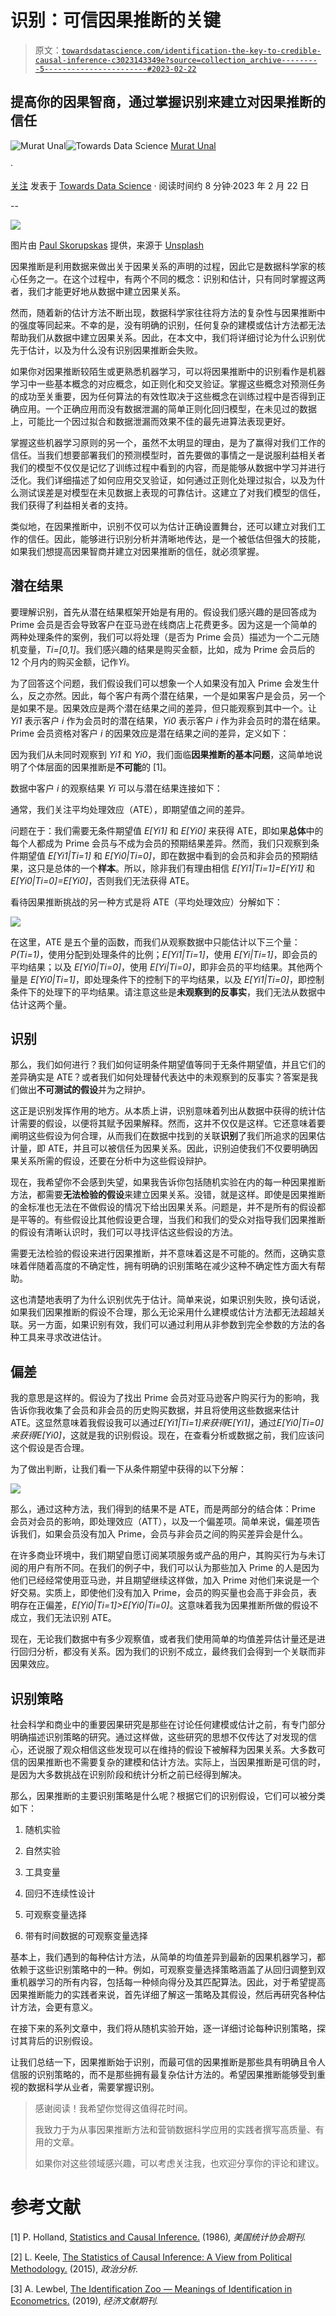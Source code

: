 # 识别：可信因果推断的关键

> 原文：[`towardsdatascience.com/identification-the-key-to-credible-causal-inference-c3023143349e?source=collection_archive---------5-----------------------#2023-02-22`](https://towardsdatascience.com/identification-the-key-to-credible-causal-inference-c3023143349e?source=collection_archive---------5-----------------------#2023-02-22)

## 提高你的因果智商，通过掌握识别来建立对因果推断的信任

[](https://medium.com/@murat.unal?source=post_page-----c3023143349e--------------------------------)![Murat Unal](https://medium.com/@murat.unal?source=post_page-----c3023143349e--------------------------------)[](https://towardsdatascience.com/?source=post_page-----c3023143349e--------------------------------)![Towards Data Science](https://towardsdatascience.com/?source=post_page-----c3023143349e--------------------------------) [Murat Unal](https://medium.com/@murat.unal?source=post_page-----c3023143349e--------------------------------)

·

[关注](https://medium.com/m/signin?actionUrl=https%3A%2F%2Fmedium.com%2F_%2Fsubscribe%2Fuser%2F15a64c9fc55d&operation=register&redirect=https%3A%2F%2Ftowardsdatascience.com%2Fidentification-the-key-to-credible-causal-inference-c3023143349e&user=Murat+Unal&userId=15a64c9fc55d&source=post_page-15a64c9fc55d----c3023143349e---------------------post_header-----------) 发表于 [Towards Data Science](https://towardsdatascience.com/?source=post_page-----c3023143349e--------------------------------) · 阅读时间约 8 分钟·2023 年 2 月 22 日[](https://medium.com/m/signin?actionUrl=https%3A%2F%2Fmedium.com%2F_%2Fvote%2Ftowards-data-science%2Fc3023143349e&operation=register&redirect=https%3A%2F%2Ftowardsdatascience.com%2Fidentification-the-key-to-credible-causal-inference-c3023143349e&user=Murat+Unal&userId=15a64c9fc55d&source=-----c3023143349e---------------------clap_footer-----------)

--

[](https://medium.com/m/signin?actionUrl=https%3A%2F%2Fmedium.com%2F_%2Fbookmark%2Fp%2Fc3023143349e&operation=register&redirect=https%3A%2F%2Ftowardsdatascience.com%2Fidentification-the-key-to-credible-causal-inference-c3023143349e&source=-----c3023143349e---------------------bookmark_footer-----------)![](img/a11824c6853cbc713984143488ab3d6b.png)

图片由 [Paul Skorupskas](https://unsplash.com/@pawelskor?utm_source=medium&utm_medium=referral) 提供，来源于 [Unsplash](https://unsplash.com/?utm_source=medium&utm_medium=referral)

因果推断是利用数据来做出关于因果关系的声明的过程，因此它是数据科学家的核心任务之一。在这个过程中，有两个不同的概念：识别和估计，只有同时掌握这两者，我们才能更好地从数据中建立因果关系。

然而，随着新的估计方法不断出现，数据科学家往往将方法的复杂性与因果推断中的强度等同起来。不幸的是，没有明确的识别，任何复杂的建模或估计方法都无法帮助我们从数据中建立因果关系。因此，在本文中，我们将详细讨论为什么识别优先于估计，以及为什么没有识别因果推断会失败。

如果你对因果推断较陌生或更熟悉机器学习，可以将因果推断中的识别看作是机器学习中一些基本概念的对应概念，如正则化和交叉验证。掌握这些概念对预测任务的成功至关重要，因为任何算法的有效性取决于这些概念在训练过程中是否得到正确应用。一个正确应用而没有数据泄漏的简单正则化回归模型，在未见过的数据上，可能比一个因过拟合和数据泄漏而效果不佳的最先进算法表现更好。

掌握这些机器学习原则的另一个，虽然不太明显的理由，是为了赢得对我们工作的信任。当我们想要部署我们的预测模型时，首先要做的事情之一是说服利益相关者我们的模型不仅仅是记忆了训练过程中看到的内容，而是能够从数据中学习并进行泛化。我们详细描述了如何应用交叉验证，如何通过正则化处理过拟合，以及为什么测试误差是对模型在未见数据上表现的可靠估计。这建立了对我们模型的信任，我们获得了利益相关者的支持。

类似地，在因果推断中，识别不仅可以为估计正确设置舞台，还可以建立对我们工作的信任。因此，能够进行识别分析并清晰地传达，是一个被低估但强大的技能，如果我们想提高因果智商并建立对因果推断的信任，就必须掌握。

## 潜在结果

要理解识别，首先从潜在结果框架开始是有用的。假设我们感兴趣的是回答成为 Prime 会员是否会导致客户在亚马逊在线商店上花费更多。因为这是一个简单的两种处理条件的案例，我们可以将处理（是否为 Prime 会员）描述为一个二元随机变量，*Ti=[0,1]*。我们感兴趣的结果是购买金额，比如，成为 Prime 会员后的 12 个月内的购买金额，记作*Yi*。

为了回答这个问题，我们假设我们可以想象一个人如果没有加入 Prime 会发生什么，反之亦然。因此，每个客户有两个潜在结果，一个是如果客户是会员，另一个是如果不是。因果效应是两个潜在结果之间的差异，但只能观察到其中一个。让 *Yi1* 表示客户 *i* 作为会员时的潜在结果，*Yi0* 表示客户 *i* 作为非会员时的潜在结果。Prime 会员资格对客户 *i* 的因果效应是潜在结果之间的差异，定义如下：

因为我们从未同时观察到 *Yi1* 和 *Yi0*，我们面临**因果推断的基本问题**，这简单地说明了个体层面的因果推断是**不可能**的 [1]。

数据中客户 *i* 的观察结果 *Yi* 可以与潜在结果连接如下：

通常，我们关注平均处理效应（ATE），即期望值之间的差异。

问题在于：我们需要无条件期望值 *E[Yi1]* 和 *E[Yi0]* 来获得 ATE，即如果**总体**中的每个人都成为 Prime 会员与不成为会员的预期结果差异。然而，我们只观察到条件期望值 *E[Yi1|Ti=1]* 和 *E[Yi0|Ti=0]*，即在数据中看到的会员和非会员的预期结果，这只是总体的一个**样本**。所以，除非我们有理由相信 *E[Yi1|Ti=1]=E[Yi1]* 和 *E[Yi0|Ti=0]=E[Yi0]*，否则我们无法获得 ATE。

看待因果推断挑战的另一种方式是将 ATE（平均处理效应）分解如下：

![](img/fa48dec9e78b135e988ecac191f513d6.png)

在这里，ATE 是五个量的函数，而我们从观察数据中只能估计以下三个量：*P(Ti=1)*，使用分配到处理条件的比例；*E[Yi1|Ti=1]*，使用 *E[Yi|Ti=1]*，即会员的平均结果；以及 *E[Yi0|Ti=0]*，使用 *E[Yi|Ti=0]*，即非会员的平均结果。其他两个量是 *E[Yi0|Ti=1]*，即处理条件下的控制下的平均结果，以及 *E[Yi1|Ti=0]*，即控制条件下的处理下的平均结果。请注意这些是**未观察到的反事实**，我们无法从数据中估计这两个量。

## 识别

那么，我们如何进行？我们如何证明条件期望值等同于无条件期望值，并且它们的差异确实是 ATE？或者我们如何处理替代表达中的未观察到的反事实？答案是我们做出**不可测试的假设**并为之辩护。

这正是识别发挥作用的地方。从本质上讲，识别意味着列出从数据中获得的统计估计需要的假设，以便将其赋予因果解释。然而，这并不仅仅是这样。它还意味着要阐明这些假设为何合理，从而我们在数据中找到的关联**识别**了我们所追求的因果估计量，即 ATE，并且可以被信任为因果关系。因此，识别迫使我们不仅要明确因果关系所需的假设，还要在分析中为这些假设辩护。

现在，我希望你不会感到失望，如果我告诉你包括随机实验在内的每一种因果推断方法，都需要**无法检验的假设**来建立因果关系。没错，就是这样。即使是因果推断的金标准也无法在不做假设的情况下给出因果关系。问题是，并不是所有的假设都是平等的。有些假设比其他假设更合理，当我们和我们的受众对指导我们因果推断的假设有清晰认识时，我们可以寻找评估这些假设的方法。

需要无法检验的假设来进行因果推断，并不意味着这是不可能的。然而，这确实意味着伴随着高度的不确定性，拥有明确的识别策略在减少这种不确定性方面大有帮助。

这也清楚地表明了为什么识别优先于估计。简单来说，如果识别失败，换句话说，如果我们因果推断的假设不合理，那么无论采用什么建模或估计方法都无法超越关联。另一方面，如果识别有效，我们可以通过利用从非参数到完全参数的方法的各种工具来寻求改进估计。

## 偏差

我的意思是这样的。假设为了找出 Prime 会员对亚马逊客户购买行为的影响，我告诉你我收集了会员和非会员的历史购买数据，并且将使用这些数据来估计 ATE。这显然意味着我假设我可以通过*E[Yi1|Ti=1]*来获得*E[Yi1]*，通过*E[Yi0|Ti=0]*来获得*E[Yi0]*，这就是我的识别假设。现在，在查看分析或数据之前，我们应该问这个假设是否合理。

为了做出判断，让我们看一下从条件期望中获得的以下分解：

![](img/0eaf986824d3d5bdb5274c943cfecef1.png)

那么，通过这种方法，我们得到的结果不是 ATE，而是两部分的结合体：Prime 会员对会员的影响，即处理效应（ATT），以及一个偏差项。简单来说，偏差项告诉我们，如果会员没有加入 Prime，会员与非会员之间的购买差异会是什么。

在许多商业环境中，我们期望自愿订阅某项服务或产品的用户，其购买行为与未订阅的用户有所不同。在我们的例子中，我们可以认为那些加入 Prime 的人是因为他们已经经常使用亚马逊，并且期望继续这样做，加入 Prime 对他们来说是一个好交易。实质上，即使他们没有加入 Prime，会员的购买量也会高于非会员，表明存在正偏差，*E[Yi0|Ti=1]>E[Yi0|Ti=0]*。这意味着我为因果推断所做的假设不成立，我们无法识别 ATE。

现在，无论我们数据中有多少观察值，或者我们使用简单的均值差异估计量还是进行回归分析，都没有关系。因为我们的识别不成立，最终我们会得到一个关联而非因果效应。

## **识别策略**

社会科学和商业中的重要因果研究是那些在讨论任何建模或估计之前，有专门部分明确描述识别策略的研究。通过这样做，这些研究的思想不仅传达了对发现的信心，还说服了观众相信这些发现可以在维持的假设下被解释为因果关系。大多数可信的因果推断也不需要复杂的建模和估计方法。实际上，当因果推断是可信的时，是因为大多数挑战在识别阶段和统计分析之前已经得到解决。

那么，因果推断的主要识别策略是什么呢？根据它们的识别假设，它们可以被分类如下：

1.  随机实验

1.  自然实验

1.  工具变量

1.  回归不连续性设计

1.  可观察变量选择

1.  带有时间数据的可观察变量选择

基本上，我们遇到的每种估计方法，从简单的均值差异到最新的因果机器学习，都依赖于这些识别策略中的一种。例如，可观察变量选择策略涵盖了从回归调整到双重机器学习的所有内容，包括每一种倾向得分及其匹配算法。因此，对于希望提高因果推断能力的实践者来说，首先详细了解这一策略及其假设，然后再研究各种估计方法，会更有意义。

在接下来的系列文章中，我们将从随机实验开始，逐一详细讨论每种识别策略，探讨其背后的识别假设。

让我们总结一下，因果推断始于识别，而最可信的因果推断是那些具有明确且令人信服的识别策略的，而不是那些拥有最复杂估计方法的。希望因果推断能够受到重视的数据科学从业者，需要掌握识别。

> 感谢阅读！我希望你觉得这值得花时间。
> 
> 我致力于为从事因果推断方法和营销数据科学应用的实践者撰写高质量、有用的文章。
> 
> 如果你对这些领域感兴趣，可以考虑关注我，也欢迎分享你的评论和建议。

# 参考文献

[1] P. Holland, [Statistics and Causal Inference.](https://www.tandfonline.com/doi/abs/10.1080/01621459.1986.10478354) (1986)*, 美国统计协会期刊.*

[2] L. Keele, [The Statistics of Causal Inference: A View from Political Methodology.](https://www.cambridge.org/core/journals/political-analysis/article/abs/statistics-of-causal-inference-a-view-from-political-methodology/314EFF877ECB1B90A1452D10D4E24BB3) (2015), *政治分析.*

[3] A. Lewbel, [The Identification Zoo — Meanings of Identification in Econometrics.](https://www.aeaweb.org/articles?id=10.1257%2Fjel.20181361) (2019), *经济文献期刊.*
